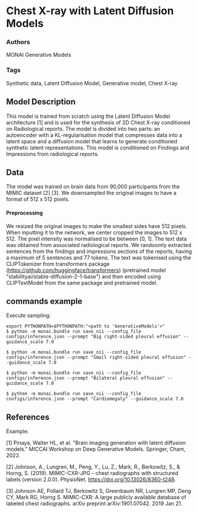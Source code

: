 # Chest X-ray with Latent Diffusion Models

### **Authors**

MONAI Generative Models

### **Tags**
Synthetic data, Latent Diffusion Model, Generative model, Chest X-ray

## **Model Description**
This model is trained from scratch using the Latent Diffusion Model architecture [1] and is used for the synthesis of
2D Chest X-ray conditioned on Radiological reports. The model is divided into two parts: an autoencoder with a
KL-regularisation model that compresses data into a latent space and a diffusion model that learns to generate
conditioned synthetic latent representations. This model is conditioned on Findings and Impressions from radiological
reports.

## **Data**
The model was trained on brain data from 90,000 participants from the MIMIC dataset [2] [3]. We downsampled the
original images to have a format of 512 x 512 pixels.

#### **Preprocessing**
We resized the original images to make the smallest sides have 512 pixels. When inputting it to the network, we center
cropped the images to 512 x 512. The pixel intensity was normalised to be between [0, 1]. The text data was obtained
from associated radiological reports. We randoomly extracted sentences from the findings and impressions sections of the
reports, having a maximum of 5 sentences and 77 tokens. The text was tokenised using the CLIPTokenizer from
transformers package (https://github.com/huggingface/transformers) (pretrained model
"stabilityai/stable-diffusion-2-1-base") and then encoded using CLIPTextModel from the same package and pretrained
model.


## **commands example**
Execute sampling:
```shell
export PYTHONPATH=$PYTHONPATH:"<path to 'GenerativeModels'>"
$ python -m monai.bundle run save_nii --config_file configs/inference.json --prompt "Big right-sided pleural effusion" --guidance_scale 7.0
```

```shell
$ python -m monai.bundle run save_nii --config_file configs/inference.json --prompt "Small right-sided pleural effusion" --guidance_scale 7.0
```

```shell
$ python -m monai.bundle run save_nii --config_file configs/inference.json --prompt "Bilateral pleural effusion" --guidance_scale 7.0
```

```shell
$ python -m monai.bundle run save_nii --config_file configs/inference.json --prompt "Cardiomegaly" --guidance_scale 7.0
```


## **References**

Example:

[1] Pinaya, Walter HL, et al. "Brain imaging generation with latent diffusion models." MICCAI Workshop on Deep Generative Models. Springer, Cham, 2022.

[2] Johnson, A., Lungren, M., Peng, Y., Lu, Z., Mark, R., Berkowitz, S., & Horng, S. (2019). MIMIC-CXR-JPG - chest radiographs with structured labels (version 2.0.0). PhysioNet. https://doi.org/10.13026/8360-t248.

[3] Johnson AE, Pollard TJ, Berkowitz S, Greenbaum NR, Lungren MP, Deng CY, Mark RG, Horng S. MIMIC-CXR: A large publicly available database of labeled chest radiographs. arXiv preprint arXiv:1901.07042. 2019 Jan 21.
